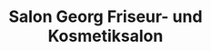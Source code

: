 ---
title: "Salon Georg Friseur- und Kosmetiksalon"
url: /radeburg/salon-georg-friseur-und-kosmetiksalon/
shop: Friseur
---